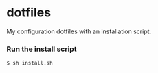 # dotfiles
My configuration dotfiles with an installation script.

### Run the install script

```bash
$ sh install.sh
```
